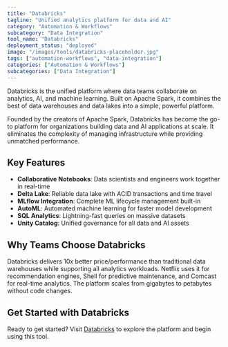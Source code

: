 ```yaml
---
title: "Databricks"
tagline: "Unified analytics platform for data and AI"
category: "Automation & Workflows"
subcategory: "Data Integration"
tool_name: "Databricks"
deployment_status: "deployed"
image: "/images/tools/databricks-placeholder.jpg"
tags: ["automation-workflows", "data-integration"]
categories: ["Automation & Workflows"]
subcategories: ["Data Integration"]
---
```

Databricks is the unified platform where data teams collaborate on analytics, AI, and machine learning. Built on Apache Spark, it combines the best of data warehouses and data lakes into a simple, powerful platform.

Founded by the creators of Apache Spark, Databricks has become the go-to platform for organizations building data and AI applications at scale. It eliminates the complexity of managing infrastructure while providing unmatched performance.

## Key Features
- **Collaborative Notebooks**: Data scientists and engineers work together in real-time
- **Delta Lake**: Reliable data lake with ACID transactions and time travel
- **MLflow Integration**: Complete ML lifecycle management built-in
- **AutoML**: Automated machine learning for faster model development
- **SQL Analytics**: Lightning-fast queries on massive datasets
- **Unity Catalog**: Unified governance for all data and AI assets

## Why Teams Choose Databricks
Databricks delivers 10x better price/performance than traditional data warehouses while supporting all analytics workloads. Netflix uses it for recommendation engines, Shell for predictive maintenance, and Comcast for real-time analytics. The platform scales from gigabytes to petabytes without code changes.

## Get Started with Databricks

Ready to get started? Visit [Databricks](https://databricks.com) to explore the platform and begin using this tool.